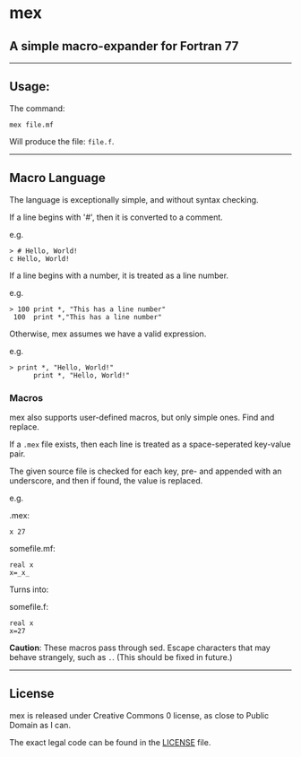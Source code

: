 # mex

## A simple macro-expander for Fortran 77

---

## Usage:

The command:

```
mex file.mf
```

Will produce the file: ```file.f```.

---

## Macro Language

The language is exceptionally simple, and without syntax checking.

If a line begins with '#', then it is converted to a comment.

e.g.

```
> # Hello, World!
c Hello, World!
```

If a line begins with a number, it is treated as a line number.

e.g.

```
> 100 print *, "This has a line number"
 100  print *,"This has a line number"
```

Otherwise, mex assumes we have a valid expression.

e.g.

```
> print *, "Hello, World!"
      print *, "Hello, World!"
```

### Macros

mex also supports user-defined macros, but only simple ones. Find and replace.

If a ```.mex``` file exists, then each line is treated as a space-seperated key-value pair.

The given source file is checked for each key, pre- and appended with an underscore, and then if found, the value is replaced.

e.g.

.mex:

```
x 27
```

somefile.mf:

```
real x
x=_x_
```

Turns into:

somefile.f:

```
real x
x=27
```

**Caution**: These macros pass through sed. Escape characters that may behave strangely, such as ```.```. (This should be fixed in future.)

---

## License

mex is released under Creative Commons 0 license, as close to Public Domain as I can.

The exact legal code can be found in the [LICENSE](LICENSE) file.
